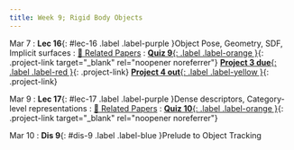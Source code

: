 ```yaml
---
title: Week 9; Rigid Body Objects
---
```


Mar 7
: **Lec 16**{: #lec-16 .label .label-purple }Object Pose, Geometry, SDF, Implicit surfaces
  : [📃 Related Papers](/papers/#object-pose-geometry-sdf-implicit-surfaces)
: [**Quiz 9**{: .label .label-orange }](https://www.gradescope.com/courses/480760){: .project-link target="_blank" rel="noopener noreferrer"} [**Project 3 due**{: .label .label-red }](/projects/project3/){: .project-link} [**Project 4 out**{: .label .label-yellow }](/projects/#project-4){: .project-link}


Mar 9
: **Lec 17**{: #lec-17 .label .label-purple }Dense descriptors, Category-level representations
  : [📃 Related Papers](/papers/#dense-object-descriptors-category-level-representations)
: [**Quiz 10**{: .label .label-orange }](https://www.gradescope.com/courses/480760){: .project-link target="_blank" rel="noopener noreferrer"}

Mar 10
: **Dis 9**{: #dis-9 .label .label-blue }Prelude to Object Tracking
